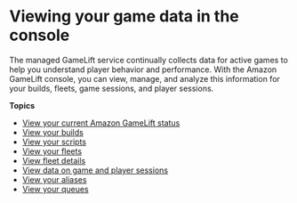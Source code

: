 # Viewing your game data in the console<a name="gamelift-console-intro"></a>

The managed GameLift service continually collects data for active games to help you understand player behavior and performance\. With the Amazon GameLift console, you can view, manage, and analyze this information for your builds, fleets, game sessions, and player sessions\.

**Topics**
+ [View your current Amazon GameLift status](gamelift-console-dashboard.md)
+ [View your builds](gamelift-console-builds.md)
+ [View your scripts](gamelift-console-scripts.md)
+ [View your fleets](gamelift-console-fleets.md)
+ [View fleet details](gamelift-console-fleets-metrics.md)
+ [View data on game and player sessions](gamelift-console-game-player-sessions-metrics.md)
+ [View your aliases](gamelift-console-aliases.md)
+ [View your queues](queues-console.md)
